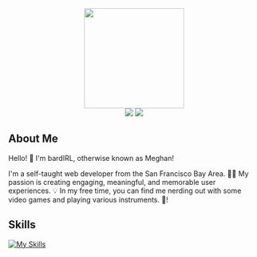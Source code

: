 <div id="header" align="center">
  <img src="https://media4.giphy.com/media/NgurY1o4z080Jfoyzw/giphy.gif?cid=ecf05e47jovt6ra5khj12kc3heeu3bnpkdewz4qw2yguhpql&rid=giphy.gif&ct=s" width="200">
  <div id='badges' align='center'>
    <a href='https://linkedin.com/in/meghanbucher' target='_blank'><img src='https://img.shields.io/badge/LinkedIn-0e76a8?logo=linkedin&logoColor=white&style=for-the-badge'></a>
    <a href='https://twitter.com/thebardIRL' target='_blank'><img src='https://img.shields.io/badge/Twitter-1da1f2?logo=twitter&logoColor=white&style=for-the-badge'></a>
  </div>
</div>
<h2>About Me</h2>
<p>Hello! 👋 I'm bardIRL, otherwise known as Meghan!</p>
<p>I'm a self-taught web developer from the San Francisco Bay Area. 👩‍💻 My passion is creating engaging, meaningful, and memorable user experiences. 💡 In my free time, you can find me nerding out with some video games and playing various instruments. 🎹!</p>
 
 <h2>Skills</h2>
 
 [![My Skills](https://skills.thijs.gg/icons?i=js,html,css,py,nodejs,react,mongodb,postgres,figma,git&theme=light)](https://skills.thijs.gg)
